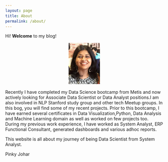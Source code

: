 ```yaml
---
layout: page
title: About
permalink: /about/
---
```


Hi! **Welcome** to my blog!

<p align="center"> <img src="/assets/img/About_me.png" width="20%"></p>

Recently I have completed my Data Science bootcamp from Metis and now actively looking for Associate Data Scientist or Data Analyst positions.I am also involved in NLP Stanford study group and other tech Meetup groups. 
In this bog, you will find some of my recent projects.
Prior to this bootcamp, I have earned several certificates in Data Visualization,Python, Data Analysis and Machine Learning domain as well as worked on few projects too.
During my previous work experience, I have worked as System Analyst, ERP Functional Consultant, generated dashboards and various adhoc reports.


This website is all about my journey of being Data Scientist from System Analyst.

Pinky Johar


